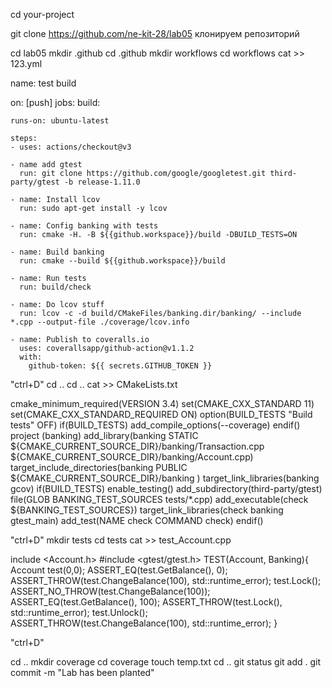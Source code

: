 cd your-project

git clone https://github.com/ne-kit-28/lab05
клонируем репозиторий

cd lab05
mkdir .github
cd .github
mkdir workflows
cd workflows
cat >> 123.yml

name: test build

on: [push]
jobs:
  build:
    
    runs-on: ubuntu-latest

    steps:
    - uses: actions/checkout@v3

    - name add gtest
      run: git clone https://github.com/google/googletest.git third-party/gtest -b release-1.11.0

    - name: Install lcov
      run: sudo apt-get install -y lcov

    - name: Config banking with tests
      run: cmake -H. -B ${{github.workspace}}/build -DBUILD_TESTS=ON

    - name: Build banking
      run: cmake --build ${{github.workspace}}/build

    - name: Run tests
      run: build/check

    - name: Do lcov stuff
      run: lcov -c -d build/CMakeFiles/banking.dir/banking/ --include *.cpp --output-file ./coverage/lcov.info

    - name: Publish to coveralls.io
      uses: coverallsapp/github-action@v1.1.2
      with:
        github-token: ${{ secrets.GITHUB_TOKEN }}


"ctrl+D"
cd ..
cd ..
cat >> CMakeLists.txt

cmake_minimum_required(VERSION 3.4)
set(CMAKE_CXX_STANDARD 11)
set(CMAKE_CXX_STANDARD_REQUIRED ON)
option(BUILD_TESTS "Build tests" OFF)
if(BUILD_TESTS)
  add_compile_options(--coverage)
endif()
project (banking)
add_library(banking STATIC ${CMAKE_CURRENT_SOURCE_DIR}/banking/Transaction.cpp ${CMAKE_CURRENT_SOURCE_DIR}/banking/Account.cpp)
target_include_directories(banking PUBLIC
${CMAKE_CURRENT_SOURCE_DIR}/banking )
target_link_libraries(banking gcov)
if(BUILD_TESTS)
  enable_testing()
  add_subdirectory(third-party/gtest)
  file(GLOB BANKING_TEST_SOURCES tests/*.cpp)
  add_executable(check ${BANKING_TEST_SOURCES})
  target_link_libraries(check banking gtest_main)
  add_test(NAME check COMMAND check)
endif()

"ctrl+D"
mkdir tests
cd tests
cat >> test_Account.cpp

include <Account.h>
#include <gtest/gtest.h>
TEST(Account, Banking){
	Account test(0,0);
	ASSERT_EQ(test.GetBalance(), 0);
	ASSERT_THROW(test.ChangeBalance(100), std::runtime_error);
	test.Lock();
	ASSERT_NO_THROW(test.ChangeBalance(100));
	ASSERT_EQ(test.GetBalance(), 100);
	ASSERT_THROW(test.Lock(), std::runtime_error);
	test.Unlock();
	ASSERT_THROW(test.ChangeBalance(100), std::runtime_error);
}

"ctrl+D"

cd ..
mkdir coverage
cd coverage
touch temp.txt
cd ..
git status
git add .
git commit -m "Lab has been planted"

